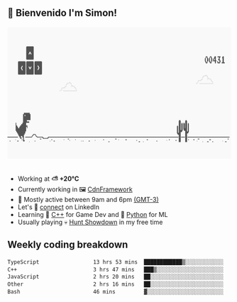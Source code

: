 <h2>👋 <b>Bienvenido I'm Simon!&nbsp;</b></h2>

<section>
  <img src="./static/banner.gif" height=300 width=1000>
</section>

<br>

<ul>
  <li>
		<!--START_SECTION:weather-->
		Working at <b>⛅️  +20°C</b>
		<!--END_SECTION:weather-->
  </li>
  <li>
    Currently working in 🖼️&nbsp;<a href=https://github.com/snapverse/cdn-framework target=_blank>CdnFramework</a>
  </li>
  <li>
    🚩 Mostly active between 9am and 6pm <a href=https://onlinealarmkur.com/world/es target=_blank>(GMT-3)</a>
  </li>
  <li>
    Let's 🔗&nbsp;<a href=https://www.linkedin.com/in/itssimmons target=_blank>connect</a> on LinkedIn
  </li>
  <li>
    Learning 👴&nbsp;<a href=https://images3.memedroid.com/images/UPLOADED755/65f2bce6734f6.webp target=_blank>C++</a> for Game Dev and 🐍&nbsp;<a href=https://qph.cf2.quoracdn.net/main-qimg-4472b6229cb75bf66ab531f3ebd4f975-lq target=_blank>Python</a> for ML
  </li>
  <li>
    Usually playing 💀&nbsp;<a href=https://www.huntshowdown.com target=_blank>Hunt Showdown</a> in my free time
  </li>
</ul>

<h2><b>Weekly coding breakdown </b></h2>

<!--START_SECTION:waka-->

```txt
TypeScript                 13 hrs 53 mins  ████████████▒░░░░░░░░░░░░   49.80 %
C++                        3 hrs 47 mins   ███▒░░░░░░░░░░░░░░░░░░░░░   13.58 %
JavaScript                 2 hrs 20 mins   ██░░░░░░░░░░░░░░░░░░░░░░░   08.38 %
Other                      2 hrs 16 mins   ██░░░░░░░░░░░░░░░░░░░░░░░   08.18 %
Bash                       46 mins         ▓░░░░░░░░░░░░░░░░░░░░░░░░   02.78 %
```

<!--END_SECTION:waka-->
